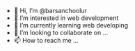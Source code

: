 - 👋 Hi, I’m @barsanchoolur
- 👀 I’m interested in web development
- 🌱 I’m currently learning web developing
- 💞️ I’m looking to collaborate on ...
- 📫 How to reach me ...

<!---
barsanchoolur/barsanchoolur is a ✨ special ✨ repository because its `README.md` (this file) appears on your GitHub profile.
You can click the Preview link to take a look at your changes.
--->
